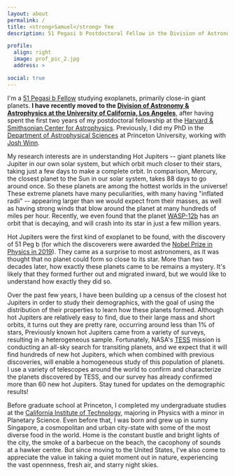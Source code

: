 ```yaml
---
layout: about
permalink: /
title: <strong>Samuel</strong> Yee
description: 51 Pegasi b Postdoctoral Fellow in the Division of Astronomy and Astrophysics at the University of California, Los Angeles

profile:
  align: right
  image: prof_pic_2.jpg
  address: >

social: true
---
```


I'm a [51 Pegasi b Fellow](https://hsfoundation.org/programs/science/51-pegasi-b-fellowship) studying exoplanets, primarily close-in giant planets.
**I have recently moved to the [Division of Astronomy \& Astrophysics at the University of California, Los Angeles](https://www.astro.ucla.edu/)**,
after having spent the first two years of my postdoctoral fellowship at the [Harvard & Smithsonian Center for Astrophysics](https://cfa.harvard.edu).
Previously, I did my PhD in the [Department of Astrophysical Sciences](https://www.astro.princeton.edu) at Princeton University, working with [Josh Winn](https://web.astro.princeton.edu/people/joshua-winn).

My research interests are in understanding Hot Jupiters -- giant planets like Jupiter in our own solar system, but which orbit much closer to their stars, taking just a few days to make a complete orbit.
In comparison, Mercury, the closest planet to the Sun in our solar system, takes 88 days to go around once.
So these planets are among the hottest worlds in the universe!
These extreme planets have many peculiarities, with many having "inflated radii" -- appearing larger than we would expect from their masses, as well as having strong winds that blow around the planet at many hundreds of miles per hour.
Recently, we even found that the planet [WASP-12b](https://arxiv.org/abs/1911.09131) has an orbit that is decaying, and will crash into its star in just a few million years.

Hot Jupiters were the first kind of exoplanet to be found, with the discovery of 51 Peg b (for which the discoverers were awarded the [Nobel Prize in Physics in 2019](https://www.nobelprize.org/prizes/physics/2019/summary/)).
They came as a surprise to most astronomers, as it was thought that no planet could form so close to its star.
More than two decades later, how exactly these planets came to be remains a mystery.
It's likely that they formed further out and migrated inward, but we would like to understand how exactly they did so.

Over the past few years, I have been building up a census of the closest hot Jupiters in order to study their demographics, with the goal of using the distribution of their properties to learn how these planets formed.
Although hot Jupiters are relatively easy to find, due to their large mass and short orbits, it turns out they are pretty rare, occurring around less than 1% of stars, 
Previously known hot Jupiters came from a variety of surveys, resulting in a
heterogeneous sample.
Fortunately, NASA's [TESS](https://tess.gsfc.nasa.gov/) mission is conducting an all-sky search for transiting planets, and we expect that it will find hundreds of new hot Jupiters, which when combined with previous discoveries, will enable a homogeneous study of this population of planets.
I use a variety of telescopes around the world to confirm and characterize the planets discovered by TESS, and our survey has already confirmed more than 60 new hot Jupiters.
Stay tuned for updates on the demographic results!

Before graduate school at Princeton, I completed my undergraduate studies at the [California Institute of Technology](https://www.caltech.edu), majoring in Physics with a minor in Planetary Science. Even before that, I was born and grew up in sunny Singapore, a cosmopolitan and urban city-state with some of the most diverse food in the world. Home is the constant bustle and bright lights of the city, the smoke of a barbecue on the beach, the cacophony of sounds at a hawker centre. But since moving to the United States, I've also come to appreciate the value in taking a quiet moment out in nature, experiencing the vast opennness, fresh air, and starry night skies.
